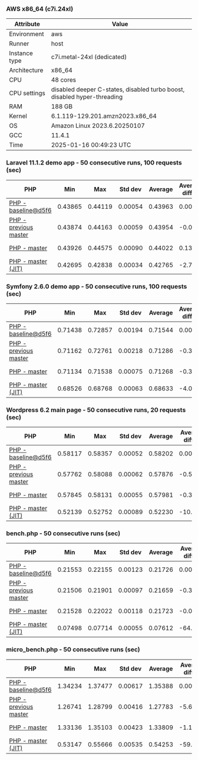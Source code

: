 ### AWS x86_64 (c7i.24xl)

|  Attribute    |     Value      |
|---------------|----------------|
| Environment   |aws|
| Runner        |host|
| Instance type |c7i.metal-24xl (dedicated)|
| Architecture  |x86_64
| CPU           |48 cores|
| CPU settings  |disabled deeper C-states, disabled turbo boost, disabled hyper-threading|
| RAM           |188 GB|
| Kernel        |6.1.119-129.201.amzn2023.x86_64|
| OS            |Amazon Linux 2023.6.20250107|
| GCC           |11.4.1|
| Time          |2025-01-16 00:49:23 UTC|

### Laravel 11.1.2 demo app - 50 consecutive runs, 100 requests (sec)

|     PHP     |     Min     |     Max     |    Std dev   |   Average  |  Average diff % |   Median   | Median diff % |     Memory    |
|-------------|-------------|-------------|--------------|------------|-----------------|------------|---------------|---------------|
|[PHP - baseline@d5f6](https://github.com/php/php-src/commit/d5f6e56610)|0.43865|0.44119|0.00054|0.43963|0.00%|0.43952|0.00%|41.86 MB|
|[PHP - previous master](https://github.com/php/php-src/commit/4c84ed4d98)|0.43874|0.44163|0.00059|0.43954|-0.02%|0.43945|-0.02%|41.76 MB|
|[PHP - master](https://github.com/php/php-src/commit/39f1d253b1)|0.43926|0.44575|0.00090|0.44022|0.13%|0.44007|0.13%|41.76 MB|
|[PHP - master (JIT)](https://github.com/php/php-src/commit/39f1d253b1)|0.42695|0.42838|0.00034|0.42765|-2.73%|0.42767|-2.70%|50.81 MB|

### Symfony 2.6.0 demo app - 50 consecutive runs, 100 requests (sec)

|     PHP     |     Min     |     Max     |    Std dev   |   Average  |  Average diff % |   Median   | Median diff % |     Memory    |
|-------------|-------------|-------------|--------------|------------|-----------------|------------|---------------|---------------|
|[PHP - baseline@d5f6](https://github.com/php/php-src/commit/d5f6e56610)|0.71438|0.72857|0.00194|0.71544|0.00%|0.71503|0.00%|37.39 MB|
|[PHP - previous master](https://github.com/php/php-src/commit/4c84ed4d98)|0.71162|0.72761|0.00218|0.71286|-0.36%|0.71256|-0.35%|37.46 MB|
|[PHP - master](https://github.com/php/php-src/commit/39f1d253b1)|0.71134|0.71538|0.00075|0.71268|-0.39%|0.71258|-0.34%|37.46 MB|
|[PHP - master (JIT)](https://github.com/php/php-src/commit/39f1d253b1)|0.68526|0.68768|0.00063|0.68633|-4.07%|0.68619|-4.03%|44.54 MB|

### Wordpress 6.2 main page - 50 consecutive runs, 20 requests (sec)

|     PHP     |     Min     |     Max     |    Std dev   |   Average  |  Average diff % |   Median   | Median diff % |     Memory    |
|-------------|-------------|-------------|--------------|------------|-----------------|------------|---------------|---------------|
|[PHP - baseline@d5f6](https://github.com/php/php-src/commit/d5f6e56610)|0.58117|0.58357|0.00052|0.58202|0.00%|0.58189|0.00%|43.01 MB|
|[PHP - previous master](https://github.com/php/php-src/commit/4c84ed4d98)|0.57762|0.58088|0.00062|0.57876|-0.56%|0.57870|-0.55%|42.85 MB|
|[PHP - master](https://github.com/php/php-src/commit/39f1d253b1)|0.57845|0.58131|0.00055|0.57981|-0.38%|0.57976|-0.37%|42.86 MB|
|[PHP - master (JIT)](https://github.com/php/php-src/commit/39f1d253b1)|0.52139|0.52752|0.00089|0.52230|-10.26%|0.52215|-10.27%|61.97 MB|

### bench.php - 50 consecutive runs (sec)

|     PHP     |     Min     |     Max     |    Std dev   |   Average  |  Average diff % |   Median   | Median diff % |     Memory    |
|-------------|-------------|-------------|--------------|------------|-----------------|------------|---------------|---------------|
|[PHP - baseline@d5f6](https://github.com/php/php-src/commit/d5f6e56610)|0.21553|0.22155|0.00123|0.21726|0.00%|0.21680|0.00%|26.18 MB|
|[PHP - previous master](https://github.com/php/php-src/commit/4c84ed4d98)|0.21506|0.21901|0.00097|0.21659|-0.31%|0.21650|-0.14%|26.12 MB|
|[PHP - master](https://github.com/php/php-src/commit/39f1d253b1)|0.21528|0.22022|0.00118|0.21723|-0.01%|0.21701|0.09%|26.13 MB|
|[PHP - master (JIT)](https://github.com/php/php-src/commit/39f1d253b1)|0.07498|0.07714|0.00055|0.07612|-64.96%|0.07605|-64.92%|27.30 MB|

### micro_bench.php - 50 consecutive runs (sec)

|     PHP     |     Min     |     Max     |    Std dev   |   Average  |  Average diff % |   Median   | Median diff % |     Memory    |
|-------------|-------------|-------------|--------------|------------|-----------------|------------|---------------|---------------|
|[PHP - baseline@d5f6](https://github.com/php/php-src/commit/d5f6e56610)|1.34234|1.37477|0.00617|1.35388|0.00%|1.35334|0.00%|20.44 MB|
|[PHP - previous master](https://github.com/php/php-src/commit/4c84ed4d98)|1.26741|1.28799|0.00416|1.27783|-5.62%|1.27823|-5.55%|20.38 MB|
|[PHP - master](https://github.com/php/php-src/commit/39f1d253b1)|1.33136|1.35103|0.00423|1.33809|-1.17%|1.33732|-1.18%|20.39 MB|
|[PHP - master (JIT)](https://github.com/php/php-src/commit/39f1d253b1)|0.53147|0.55666|0.00535|0.54253|-59.93%|0.54227|-59.93%|21.72 MB|
